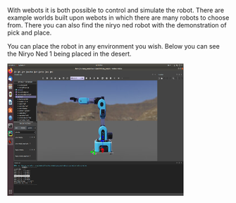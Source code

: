 
With webots it is both possible to control and simulate the robot. There are example worlds built upon webots in which there are many robots to choose from. There you can also find the niryo ned robot with the demonstration of pick and place.


You can place the robot in any environment you wish. Below you can see the Niryo Ned 1 being placed in the desert. 

<img src="Niryo_webots.png" width="400" height="300">
